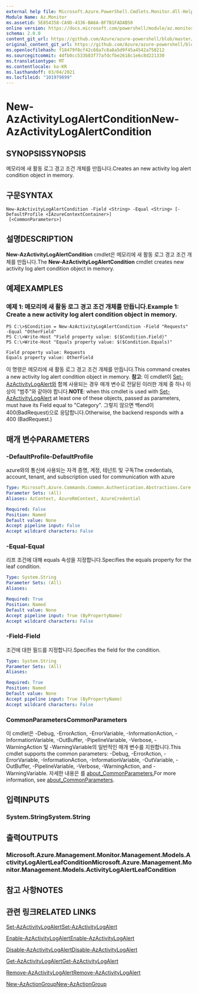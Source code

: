 ```yaml
---
external help file: Microsoft.Azure.PowerShell.Cmdlets.Monitor.dll-Help.xml
Module Name: Az.Monitor
ms.assetid: 5E854358-CA9D-4336-BA6A-BF7B1FADAB50
online version: https://docs.microsoft.com/powershell/module/az.monitor/new-azactivitylogalertcondition
schema: 2.0.0
content_git_url: https://github.com/Azure/azure-powershell/blob/master/src/Monitor/Monitor/help/New-AzActivityLogAlertCondition.md
original_content_git_url: https://github.com/Azure/azure-powershell/blob/master/src/Monitor/Monitor/help/New-AzActivityLogAlertCondition.md
ms.openlocfilehash: f18479f8cf42c68a7c8a8a5d9f45a4542a758212
ms.sourcegitcommit: 4dfb0cc533b83f77afdcfbe2618c1e6c8d221330
ms.translationtype: MT
ms.contentlocale: ko-KR
ms.lasthandoff: 03/04/2021
ms.locfileid: "101979899"
---
```

# <span data-ttu-id="165a8-101">New-AzActivityLogAlertCondition</span><span class="sxs-lookup"><span data-stu-id="165a8-101">New-AzActivityLogAlertCondition</span></span>

## <span data-ttu-id="165a8-102">SYNOPSIS</span><span class="sxs-lookup"><span data-stu-id="165a8-102">SYNOPSIS</span></span>
<span data-ttu-id="165a8-103">메모리에 새 활동 로그 경고 조건 개체를 만듭니다.</span><span class="sxs-lookup"><span data-stu-id="165a8-103">Creates an new activity log alert condition object in memory.</span></span>

## <span data-ttu-id="165a8-104">구문</span><span class="sxs-lookup"><span data-stu-id="165a8-104">SYNTAX</span></span>

```
New-AzActivityLogAlertCondition -Field <String> -Equal <String> [-DefaultProfile <IAzureContextContainer>]
 [<CommonParameters>]
```

## <span data-ttu-id="165a8-105">설명</span><span class="sxs-lookup"><span data-stu-id="165a8-105">DESCRIPTION</span></span>
<span data-ttu-id="165a8-106">**New-AzActivityLogAlertCondition** cmdlet은 메모리에 새 활동 로그 경고 조건 개체를 만듭니다.</span><span class="sxs-lookup"><span data-stu-id="165a8-106">The **New-AzActivityLogAlertCondition** cmdlet creates new activity log alert condition object in memory.</span></span>

## <span data-ttu-id="165a8-107">예제</span><span class="sxs-lookup"><span data-stu-id="165a8-107">EXAMPLES</span></span>

### <span data-ttu-id="165a8-108">예제 1: 메모리에 새 활동 로그 경고 조건 개체를 만듭니다.</span><span class="sxs-lookup"><span data-stu-id="165a8-108">Example 1: Create a new activity log alert condition object in memory.</span></span>
```
PS C:\>$Condition = New-AzActivityLogAlertCondition -Field "Requests" -Equal "OtherField"
PS C:\>Write-Host "Field property value: $($Condition.Field)"
PS C:\>Write-Host "Equals property value: $($Condition.Equals)"

Field property value: Requests
Equals property value: OtherField
```

<span data-ttu-id="165a8-109">이 명령은 메모리에 새 활동 로그 경고 조건 개체를 만듭니다.</span><span class="sxs-lookup"><span data-stu-id="165a8-109">This command creates a new activity log alert condition object in memory.</span></span>
<span data-ttu-id="165a8-110">**참고**: 이 cmdlet이 [Set-AzActivityLogAlert와](https://docs.microsoft.com/powershell/module/az.monitor/set-azactivitylogalert) 함께 사용되는 경우 매개 변수로 전달된 이러한 개체 중 하나 이상이 "범주"와 같아야 합니다.</span><span class="sxs-lookup"><span data-stu-id="165a8-110">**NOTE**: when this cmdlet is used with [Set-AzActivityLogAlert](https://docs.microsoft.com/powershell/module/az.monitor/set-azactivitylogalert) at least one of these objects, passed as parameters, must have its Field equal to "Category".</span></span> <span data-ttu-id="165a8-111">그렇지 않으면 백end이 400(BadRequest)으로 응답합니다.</span><span class="sxs-lookup"><span data-stu-id="165a8-111">Otherwise, the backend responds with a 400 (BadRequest.)</span></span>

## <span data-ttu-id="165a8-112">매개 변수</span><span class="sxs-lookup"><span data-stu-id="165a8-112">PARAMETERS</span></span>

### <span data-ttu-id="165a8-113">-DefaultProfile</span><span class="sxs-lookup"><span data-stu-id="165a8-113">-DefaultProfile</span></span>
<span data-ttu-id="165a8-114">azure와의 통신에 사용되는 자격 증명, 계정, 테넌트 및 구독</span><span class="sxs-lookup"><span data-stu-id="165a8-114">The credentials, account, tenant, and subscription used for communication with azure</span></span>

```yaml
Type: Microsoft.Azure.Commands.Common.Authentication.Abstractions.Core.IAzureContextContainer
Parameter Sets: (All)
Aliases: AzContext, AzureRmContext, AzureCredential

Required: False
Position: Named
Default value: None
Accept pipeline input: False
Accept wildcard characters: False
```

### <span data-ttu-id="165a8-115">-Equal</span><span class="sxs-lookup"><span data-stu-id="165a8-115">-Equal</span></span>
<span data-ttu-id="165a8-116">리프 조건에 대해 equals 속성을 지정합니다.</span><span class="sxs-lookup"><span data-stu-id="165a8-116">Specifies the equals property for the leaf condition.</span></span>

```yaml
Type: System.String
Parameter Sets: (All)
Aliases:

Required: True
Position: Named
Default value: None
Accept pipeline input: True (ByPropertyName)
Accept wildcard characters: False
```

### <span data-ttu-id="165a8-117">-Field</span><span class="sxs-lookup"><span data-stu-id="165a8-117">-Field</span></span>
<span data-ttu-id="165a8-118">조건에 대한 필드를 지정합니다.</span><span class="sxs-lookup"><span data-stu-id="165a8-118">Specifies the field for the condition.</span></span>

```yaml
Type: System.String
Parameter Sets: (All)
Aliases:

Required: True
Position: Named
Default value: None
Accept pipeline input: True (ByPropertyName)
Accept wildcard characters: False
```

### <span data-ttu-id="165a8-119">CommonParameters</span><span class="sxs-lookup"><span data-stu-id="165a8-119">CommonParameters</span></span>
<span data-ttu-id="165a8-120">이 cmdlet은 -Debug, -ErrorAction, -ErrorVariable, -InformationAction, -InformationVariable, -OutBuffer, -PipelineVariable, -Verbose, -WarningAction 및 -WarningVariable의 일반적인 매개 변수를 지원합니다.</span><span class="sxs-lookup"><span data-stu-id="165a8-120">This cmdlet supports the common parameters: -Debug, -ErrorAction, -ErrorVariable, -InformationAction, -InformationVariable, -OutVariable, -OutBuffer, -PipelineVariable, -Verbose, -WarningAction, and -WarningVariable.</span></span> <span data-ttu-id="165a8-121">자세한 내용은 를 [about_CommonParameters.](http://go.microsoft.com/fwlink/?LinkID=113216)</span><span class="sxs-lookup"><span data-stu-id="165a8-121">For more information, see [about_CommonParameters](http://go.microsoft.com/fwlink/?LinkID=113216).</span></span>

## <span data-ttu-id="165a8-122">입력</span><span class="sxs-lookup"><span data-stu-id="165a8-122">INPUTS</span></span>

### <span data-ttu-id="165a8-123">System.String</span><span class="sxs-lookup"><span data-stu-id="165a8-123">System.String</span></span>

## <span data-ttu-id="165a8-124">출력</span><span class="sxs-lookup"><span data-stu-id="165a8-124">OUTPUTS</span></span>

### <span data-ttu-id="165a8-125">Microsoft.Azure.Management.Monitor.Management.Models.ActivityLogAlertLeafCondition</span><span class="sxs-lookup"><span data-stu-id="165a8-125">Microsoft.Azure.Management.Monitor.Management.Models.ActivityLogAlertLeafCondition</span></span>

## <span data-ttu-id="165a8-126">참고 사항</span><span class="sxs-lookup"><span data-stu-id="165a8-126">NOTES</span></span>

## <span data-ttu-id="165a8-127">관련 링크</span><span class="sxs-lookup"><span data-stu-id="165a8-127">RELATED LINKS</span></span>

[<span data-ttu-id="165a8-128">Set-AzActivityLogAlert</span><span class="sxs-lookup"><span data-stu-id="165a8-128">Set-AzActivityLogAlert</span></span>](./Set-AzActivityLogAlert.md)

[<span data-ttu-id="165a8-129">Enable-AzActivityLogAlert</span><span class="sxs-lookup"><span data-stu-id="165a8-129">Enable-AzActivityLogAlert</span></span>](./Enable-AzActivityLogAlert.md)

[<span data-ttu-id="165a8-130">Disable-AzActivityLogAlert</span><span class="sxs-lookup"><span data-stu-id="165a8-130">Disable-AzActivityLogAlert</span></span>](./Disable-AzActivityLogAlert.md)

[<span data-ttu-id="165a8-131">Get-AzActivityLogAlert</span><span class="sxs-lookup"><span data-stu-id="165a8-131">Get-AzActivityLogAlert</span></span>](./Get-AzActivityLogAlert.md)

[<span data-ttu-id="165a8-132">Remove-AzActivityLogAlert</span><span class="sxs-lookup"><span data-stu-id="165a8-132">Remove-AzActivityLogAlert</span></span>](./Remove-AzActivityLogAlert.md)

[<span data-ttu-id="165a8-133">New-AzActionGroup</span><span class="sxs-lookup"><span data-stu-id="165a8-133">New-AzActionGroup</span></span>](./Get-AzActionGroup.md)
